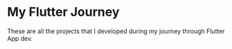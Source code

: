 # My Flutter Journey

These are all the projects that I developed during my journey through Flutter App dev. 

